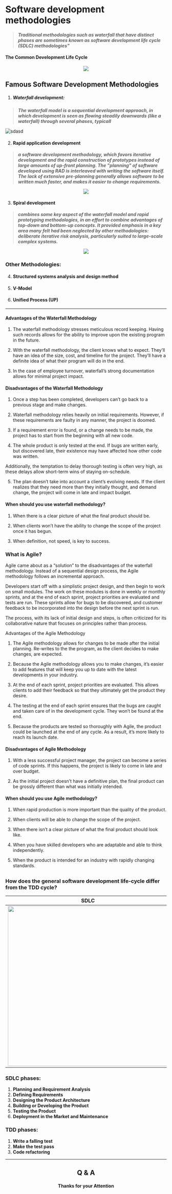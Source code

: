 # Software development methodologies

  > #### _Traditional methodologies such as waterfall that have distinct phases are sometimes known as software development life cycle (SDLC) methodologies"_

  #### The Common Development Life Cycle
  <center><img  src="https://s-media-cache-ak0.pinimg.com/736x/a4/81/9e/a4819e8d8fb36a859be07709b149a961--systems-development-life-cycle-web-development.jpg"  /></center>

  ## Famous Software Development Methodologies
1. ##### Waterfall development:
  > _**The waterfall model is a sequential development approach, in which development is seen as flowing steadily downwards (like a waterfall) through several phases, typicall**_

  ![sdasd](https://upload.wikimedia.org/wikipedia/commons/thumb/e/e2/Waterfall_model.svg/800px-Waterfall_model.svg.png)

2. #### Rapid application development
  > _**a software development methodology, which favors iterative development and the rapid construction of prototypes instead of large amounts of up-front planning. The "planning" of software developed using RAD is interleaved with writing the software itself. The lack of extensive pre-planning generally allows software to be written much faster, and makes it easier to change requirements.**_

  <center><img  src="https://upload.wikimedia.org/wikipedia/commons/5/5f/RADModel.JPG"/></center>

3. #### Spiral development
  > _**combines some key aspect of the waterfall model and rapid prototyping methodologies, in an effort to combine advantages of top-down and bottom-up concepts. It provided emphasis in a key area many felt had been neglected by other methodologies: deliberate iterative risk analysis, particularly suited to large-scale complex systems.**_

<center><img  src="https://upload.wikimedia.org/wikipedia/commons/thumb/e/ec/Spiral_model_%28Boehm%2C_1988%29.svg/600px-Spiral_model_%28Boehm%2C_1988%29.svg.png"/></center>

  ### Other Methodologies:
4. #### Structured systems analysis and design method
5. #### V-Model
6. #### Unified Process (UP)


-----------------------

[](http://ekiy5aot90-flywheel.netdna-ssl.com/wp-content/uploads/2013/07/segue-blog-waterfall-vs-agile-which-is-right-development-methodology-for-your-project.png)

<!-- ### Much like construction and manufacturing workflows, waterfall methodology is a sequential design process. This means that as each of the eight stages (conception, initiation, analysis, design, construction, testing, implementation, and maintenance) are completed, the developers move on to the next step.

As this process is sequential, once a step has been completed, developers can’t go back to a previous step – not without scratching the whole project and starting from the beginning. There’s no room for change or error, so a project outcome and an extensive plan must be set in the beginning and then followed carefully.-->


#### Advantages of the Waterfall Methodology
1. The waterfall methodology stresses meticulous record keeping. Having such records allows for the ability to improve upon the existing program in the future.

2. With the waterfall methodology, the client knows what to expect. They’ll have an idea of the size, cost, and timeline for the project. They’ll have a definite idea of what their program will do in the end.

3. In the case of employee turnover, waterfall’s strong documentation allows for minimal project impact.





#### Disadvantages of the Waterfall Methodology
1. Once a step has been completed, developers can’t go back to a previous stage and make changes.

2. Waterfall methodology relies heavily on initial requirements. However, if these requirements are faulty in any manner, the project is doomed.

3. If a requirement error is found, or a change needs to be made, the project has to start from the beginning with all new code.

4. The whole product is only tested at the end. If bugs are written early, but discovered late, their existence may have affected how other code was written.

Additionally, the temptation to delay thorough testing is often very high, as these delays allow short-term wins of staying on-schedule.

5. The plan doesn’t take into account a client’s evolving needs. If the client realizes that they need more than they initially thought, and demand change, the project will come in late and impact budget.





#### When should you use waterfall methodology?
1. When there is a clear picture of what the final product should be.

2. When clients won’t have the ability to change the scope of the project once it has begun.

3. When definition, not speed, is key to success.




### What is Agile?
Agile came about as a “solution” to the disadvantages of the waterfall methodology. Instead of a sequential design process, the Agile methodology follows an incremental approach.

Developers start off with a simplistic project design, and then begin to work on small modules. The work on these modules is done in weekly or monthly sprints, and at the end of each sprint, project priorities are evaluated and tests are run. These sprints allow for bugs to be discovered, and customer feedback to be incorporated into the design before the next sprint is run.

The process, with its lack of initial design and steps, is often criticized for its collaborative nature that focuses on principles rather than process.


Advantages of the Agile Methodology
1. The Agile methodology allows for changes to be made after the initial planning. Re-writes to the the program, as the client decides to make changes, are expected.

2. Because the Agile methodology allows you to make changes, it’s easier to add features that will keep you up to date with the latest developments in your industry.

3. At the end of each sprint, project priorities are evaluated. This allows clients to add their feedback so that they ultimately get the product they desire.

4. The testing at the end of each sprint ensures that the bugs are caught and taken care of in the development cycle. They won’t be found at the end.

5. Because the products are tested so thoroughly with Agile, the product could be launched at the end of any cycle. As a result, it’s more likely to reach its launch date.





#### Disadvantages of Agile Methodology
1. With a less successful project manager, the project can become a series of code sprints. If this happens, the project is likely to come in late and over budget.

2. As the initial project doesn’t have a definitive plan, the final product can be grossly different than what was initially intended.





#### When should you use Agile methodology?
1. When rapid production is more important than the quality of the product.

2. When clients will be able to change the scope of the project.

3. When there isn’t a clear picture of what the final product should look like.

4. When you have skilled developers who are adaptable and able to think independently.

5. When the product is intended for an industry with rapidly changing standards.

[](http://ekiy5aot90-flywheel.netdna-ssl.com/wp-content/uploads/2013/07/agile-segue.jpg)
---------------------------
### How does the general software development life-cycle differ from the TDD cycle?

 **SDLC** |  **TDD**
------------ | -------------
 <img src="https://www.tutorialspoint.com/sdlc/images/sdlc_stages.jpg" width="500px" hight="700px"/>| <img src="https://user-images.githubusercontent.com/9408641/27683709-e1c5e8c0-5cbe-11e7-99a4-215a5dae63f1.png" width="500px" hight="700px"/>
 ### SDLC phases:
 1. **Planning and Requirement Analysis**
 2. **Defining Requirements**
 3. **Designing the Product Architecture**
 4. **Building or Developing the Product**
 5. **Testing the Product**
 6. **Deployment in the Market and Maintenance**

### TDD phases:
1. **Write a falling test**
2. **Make the test pass**
3. **Code refactoring**


----------------------
 ##  <center> Q & A  </center>

 ####  <center>Thanks for your Attention </center>
